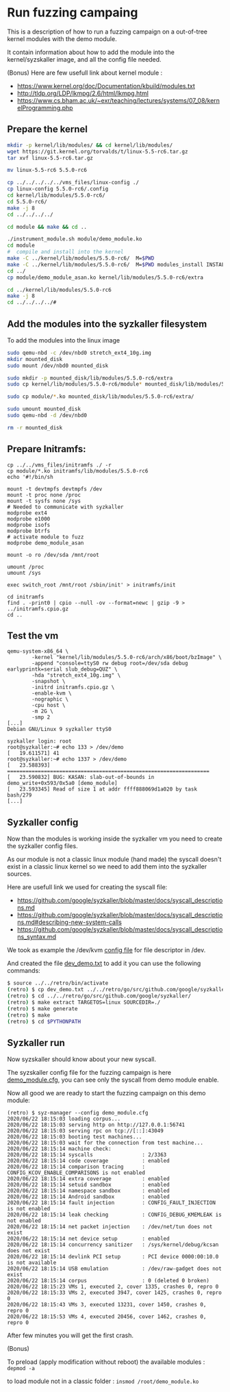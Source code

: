 # Run fuzzing campaing

This is a description of how to run a fuzzing campaign on a out-of-tree kernel modules with the demo module.

It contain information about how to add the module into the kernel/syzskaller image, and all the config file needed.

(Bonus)
Here are few usefull link about kernel module :
- <https://www.kernel.org/doc/Documentation/kbuild/modules.txt>
- <http://tldp.org/LDP/lkmpg/2.6/html/lkmpg.html>
- <https://www.cs.bham.ac.uk/~exr/teaching/lectures/systems/07_08/kernelProgramming.php>

## Prepare the kernel
```bash
mkdir -p kernel/lib/modules/ && cd kernel/lib/modules/
wget https://git.kernel.org/torvalds/t/linux-5.5-rc6.tar.gz
tar xvf linux-5.5-rc6.tar.gz

mv linux-5.5-rc6 5.5.0-rc6

cp ../../../../../vms_files/linux-config ./
cp linux-config 5.5.0-rc6/.config
cd kernel/lib/modules/5.5.0-rc6/
cd 5.5.0-rc6/
make -j 8
cd ../../../../

cd module && make && cd ..

./instrument_module.sh module/demo_module.ko
cd module
#  compile and install into the kernel
make -C ../kernel/lib/modules/5.5.0-rc6/  M=$PWD
make -C ../kernel/lib/modules/5.5.0-rc6/  M=$PWD modules_install INSTALL_MOD_PATH=../../..
cd ../
cp module/demo_module_asan.ko kernel/lib/modules/5.5.0-rc6/extra

cd ../kernel/lib/modules/5.5.0-rc6
make -j 8
cd ../../../../#
```

## Add the modules into the syzkaller filesystem

To add the modules into the linux image
```bash
sudo qemu-nbd -c /dev/nbd0 stretch_ext4_10g.img
mkdir mounted_disk
sudo mount /dev/nbd0 mounted_disk

sudo mkdir -p mounted_disk/lib/modules/5.5.0-rc6/extra
sudo cp kernel/lib/modules/5.5.0-rc6/module* mounted_disk/lib/modules/5.5.0-rc6/

sudo cp module/*.ko mounted_disk/lib/modules/5.5.0-rc6/extra/

sudo umount mounted_disk
sudo qemu-nbd -d /dev/nbd0

rm -r mounted_disk
```
## Prepare Initramfs:
```
cp ../../vms_files/initramfs ./ -r
cp module/*.ko initramfs/lib/modules/5.5.0-rc6
echo '#!/bin/sh

mount -t devtmpfs devtmpfs /dev
mount -t proc none /proc
mount -t sysfs none /sys
# Needed to communicate with syzkaller
modprobe ext4
modprobe e1000
modprobe isofs
modprobe btrfs
# activate module to fuzz
modprobe demo_module_asan

mount -o ro /dev/sda /mnt/root

umount /proc
umount /sys

exec switch_root /mnt/root /sbin/init' > initramfs/init

cd initramfs
find . -print0 | cpio --null -ov --format=newc | gzip -9 > ../initramfs.cpio.gz
cd ..
```

## Test the vm
```
qemu-system-x86_64 \
        -kernel "kernel/lib/modules/5.5.0-rc6/arch/x86/boot/bzImage" \
        -append "console=ttyS0 rw debug root=/dev/sda debug earlyprintk=serial slub_debug=QUZ" \
        -hda "stretch_ext4_10g.img" \
        -snapshot \
        -initrd initramfs.cpio.gz \
        -enable-kvm \
        -nographic \
        -cpu host \
        -m 2G \
        -smp 2
[...]
Debian GNU/Linux 9 syzkaller ttyS0                                                                    

syzkaller login: root
root@syzkaller:~# echo 133 > /dev/demo                  
[   19.611571] 41                                       
root@syzkaller:~# echo 1337 > /dev/demo   
[   23.588393] ==================================================================
[   23.590832] BUG: KASAN: slab-out-of-bounds in demo_write+0x593/0x5a0 [demo_module]
[   23.593345] Read of size 1 at addr ffff888069d1a020 by task bash/279
[...]

```
## Syzkaller config

Now than the modules is working inside the syzkaller vm you need to create the syzkaller config files.

As our module is not a classic linux module (hand made) the syscall doesn't exist in a classic linux kernel so we need to add them into the syzkaller sources.

Here are usefull link we used for creating the syscall file:
- <https://github.com/google/syzkaller/blob/master/docs/syscall_descriptions.md>
- <https://github.com/google/syzkaller/blob/master/docs/syscall_descriptions.md#describing-new-system-calls>
- <https://github.com/google/syzkaller/blob/master/docs/syscall_descriptions_syntax.md>

We took as example the /dev/kvm [config file](https://github.com/google/syzkaller/blob/master/sys/linux/dev_kvm.txt) for file descriptor in /dev.

And created the file [dev_demo.txt](demos/kernel_demo/dev_demo.txt) to add it you can use the following commands:

```bash
$ source ../../retro/bin/activate
(retro) $ cp dev_demo.txt ../../retro/go/src/github.com/google/syzkaller/sys/linux/
(retro) $ cd ../../retro/go/src/github.com/google/syzkaller/
(retro) $ make extract TARGETOS=linux SOURCEDIR=./
(retro) $ make generate
(retro) $ make
(retro) $ cd $PYTHONPATH
```
## Syzkaller run

Now syzskaller should know about your new syscall.

The syzskaller config file for the fuzzing campaign is here [demo_module.cfg](demos/kernel_demo/demo_module.cfg), you can see only the syscall from demo module enable.

Now all good we are ready to start the fuzzing campaign on this demo module:
```
(retro) $ syz-manager --config demo_module.cfg
2020/06/22 18:15:03 loading corpus...
2020/06/22 18:15:03 serving http on http://127.0.0.1:56741
2020/06/22 18:15:03 serving rpc on tcp://[::]:43049
2020/06/22 18:15:03 booting test machines...
2020/06/22 18:15:03 wait for the connection from test machine...
2020/06/22 18:15:14 machine check:
2020/06/22 18:15:14 syscalls                : 2/3363
2020/06/22 18:15:14 code coverage           : enabled
2020/06/22 18:15:14 comparison tracing      : CONFIG_KCOV_ENABLE_COMPARISONS is not enabled
2020/06/22 18:15:14 extra coverage          : enabled
2020/06/22 18:15:14 setuid sandbox          : enabled
2020/06/22 18:15:14 namespace sandbox       : enabled
2020/06/22 18:15:14 Android sandbox         : enabled
2020/06/22 18:15:14 fault injection         : CONFIG_FAULT_INJECTION is not enabled
2020/06/22 18:15:14 leak checking           : CONFIG_DEBUG_KMEMLEAK is not enabled
2020/06/22 18:15:14 net packet injection    : /dev/net/tun does not exist
2020/06/22 18:15:14 net device setup        : enabled
2020/06/22 18:15:14 concurrency sanitizer   : /sys/kernel/debug/kcsan does not exist
2020/06/22 18:15:14 devlink PCI setup       : PCI device 0000:00:10.0 is not available
2020/06/22 18:15:14 USB emulation           : /dev/raw-gadget does not exist
2020/06/22 18:15:14 corpus                  : 0 (deleted 0 broken)
2020/06/22 18:15:23 VMs 1, executed 2, cover 1335, crashes 0, repro 0
2020/06/22 18:15:33 VMs 2, executed 3947, cover 1425, crashes 0, repro 0
2020/06/22 18:15:43 VMs 3, executed 13231, cover 1450, crashes 0, repro 0
2020/06/22 18:15:53 VMs 4, executed 20456, cover 1462, crashes 0, repro 0
```

After few minutes you will get the first crash.



(Bonus)

To preload (apply modification without reboot) the available modules : `depmod -a`

to load module not in a classic folder : `insmod /root/demo_module.ko`



